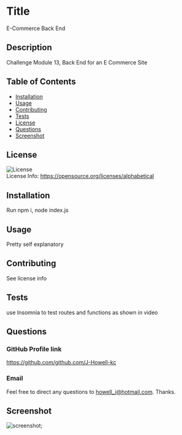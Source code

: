 
  # Title
E-Commerce Back End

## Description
Challenge Module 13, Back End for an E Commerce Site

## Table of Contents
* [Installation](#installation)
* [Usage](#usage)
* [Contributing](#contributing)
* [Tests](#tests)
* [License](#license)
* [Questions](#questions)
* [Screenshot](#screenshot)

## License
![License](https://img.shields.io/badge/license-MIT-green) <br />
License Info: https://opensource.org/licenses/alphabetical 

## Installation
Run npm i, node index.js

## Usage
Pretty self explanatory

## Contributing
See license info

## Tests
 use Insomnia to test routes and functions as shown in video

## Questions 
### GitHub Profile link
https://github.com/github.com/J-Howell-kc <br/>
### Email
Feel free to direct any questions to howell_j@hotmail.com. Thanks.

## Screenshot
![screenshot](https://drive.google.com/file/d/1PEdAf-zC55oQ1-XfaqKOfHSP8NBUYY84/view);